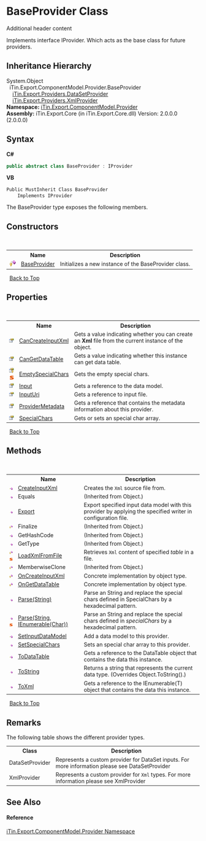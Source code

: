 # BaseProvider Class
Additional header content 

Implements interface IProvider. Which acts as the base class for future providers.


## Inheritance Hierarchy
System.Object<br />&nbsp;&nbsp;iTin.Export.ComponentModel.Provider.BaseProvider<br />&nbsp;&nbsp;&nbsp;&nbsp;<a href="T_iTin_Export_Providers_DataSetProvider">iTin.Export.Providers.DataSetProvider</a><br />&nbsp;&nbsp;&nbsp;&nbsp;<a href="T_iTin_Export_Providers_XmlProvider">iTin.Export.Providers.XmlProvider</a><br />
**Namespace:**&nbsp;<a href="N_iTin_Export_ComponentModel_Provider">iTin.Export.ComponentModel.Provider</a><br />**Assembly:**&nbsp;iTin.Export.Core (in iTin.Export.Core.dll) Version: 2.0.0.0 (2.0.0.0)

## Syntax

**C#**<br />
``` C#
public abstract class BaseProvider : IProvider
```

**VB**<br />
``` VB
Public MustInherit Class BaseProvider
	Implements IProvider
```

The BaseProvider type exposes the following members.


## Constructors
&nbsp;<table><tr><th></th><th>Name</th><th>Description</th></tr><tr><td>![Protected method](media/protmethod.gif "Protected method")</td><td><a href="M_iTin_Export_ComponentModel_Provider_BaseProvider__ctor">BaseProvider</a></td><td>
Initializes a new instance of the BaseProvider class.</td></tr></table>&nbsp;
<a href="#baseprovider-class">Back to Top</a>

## Properties
&nbsp;<table><tr><th></th><th>Name</th><th>Description</th></tr><tr><td>![Public property](media/pubproperty.gif "Public property")</td><td><a href="P_iTin_Export_ComponentModel_Provider_BaseProvider_CanCreateInputXml">CanCreateInputXml</a></td><td>
Gets a value indicating whether you can create an <strong>Xml</strong> file from the current instance of the object.</td></tr><tr><td>![Public property](media/pubproperty.gif "Public property")</td><td><a href="P_iTin_Export_ComponentModel_Provider_BaseProvider_CanGetDataTable">CanGetDataTable</a></td><td>
Gets a value indicating whether this instance can get data table.</td></tr><tr><td>![Protected property](media/protproperty.gif "Protected property")![Static member](media/static.gif "Static member")</td><td><a href="P_iTin_Export_ComponentModel_Provider_BaseProvider_EmptySpecialChars">EmptySpecialChars</a></td><td>
Gets the empty special chars.</td></tr><tr><td>![Public property](media/pubproperty.gif "Public property")</td><td><a href="P_iTin_Export_ComponentModel_Provider_BaseProvider_Input">Input</a></td><td>
Gets a reference to the data model.</td></tr><tr><td>![Public property](media/pubproperty.gif "Public property")</td><td><a href="P_iTin_Export_ComponentModel_Provider_BaseProvider_InputUri">InputUri</a></td><td>
Gets a reference to input file.</td></tr><tr><td>![Public property](media/pubproperty.gif "Public property")</td><td><a href="P_iTin_Export_ComponentModel_Provider_BaseProvider_ProviderMetadata">ProviderMetadata</a></td><td>
Gets a reference that contains the metadata information about this provider.</td></tr><tr><td>![Public property](media/pubproperty.gif "Public property")</td><td><a href="P_iTin_Export_ComponentModel_Provider_BaseProvider_SpecialChars">SpecialChars</a></td><td>
Gets or sets an special char array.</td></tr></table>&nbsp;
<a href="#baseprovider-class">Back to Top</a>

## Methods
&nbsp;<table><tr><th></th><th>Name</th><th>Description</th></tr><tr><td>![Public method](media/pubmethod.gif "Public method")</td><td><a href="M_iTin_Export_ComponentModel_Provider_BaseProvider_CreateInputXml">CreateInputXml</a></td><td>
Creates the `Xml` source file from.</td></tr><tr><td>![Public method](media/pubmethod.gif "Public method")</td><td>Equals</td><td> (Inherited from Object.)</td></tr><tr><td>![Public method](media/pubmethod.gif "Public method")</td><td><a href="M_iTin_Export_ComponentModel_Provider_BaseProvider_Export">Export</a></td><td>
Export specified input data model with this provider by applying the specified writer in configuration file.</td></tr><tr><td>![Protected method](media/protmethod.gif "Protected method")</td><td>Finalize</td><td> (Inherited from Object.)</td></tr><tr><td>![Public method](media/pubmethod.gif "Public method")</td><td>GetHashCode</td><td> (Inherited from Object.)</td></tr><tr><td>![Public method](media/pubmethod.gif "Public method")</td><td>GetType</td><td> (Inherited from Object.)</td></tr><tr><td>![Protected method](media/protmethod.gif "Protected method")![Static member](media/static.gif "Static member")</td><td><a href="M_iTin_Export_ComponentModel_Provider_BaseProvider_LoadXmlFromFile">LoadXmlFromFile</a></td><td>
Retrieves `Xml` content of specified *table* in a file.</td></tr><tr><td>![Protected method](media/protmethod.gif "Protected method")</td><td>MemberwiseClone</td><td> (Inherited from Object.)</td></tr><tr><td>![Protected method](media/protmethod.gif "Protected method")</td><td><a href="M_iTin_Export_ComponentModel_Provider_BaseProvider_OnCreateInputXml">OnCreateInputXml</a></td><td>
Concrete implementation by object type.</td></tr><tr><td>![Protected method](media/protmethod.gif "Protected method")</td><td><a href="M_iTin_Export_ComponentModel_Provider_BaseProvider_OnGetDataTable">OnGetDataTable</a></td><td>
Concrete implementation by object type.</td></tr><tr><td>![Public method](media/pubmethod.gif "Public method")</td><td><a href="M_iTin_Export_ComponentModel_Provider_BaseProvider_Parse">Parse(String)</a></td><td>
Parse an String and replace the special chars defined in SpecialChars by a hexadecimal pattern.</td></tr><tr><td>![Public method](media/pubmethod.gif "Public method")![Static member](media/static.gif "Static member")</td><td><a href="M_iTin_Export_ComponentModel_Provider_BaseProvider_Parse_1">Parse(String, IEnumerable(Char))</a></td><td>
Parse an String and replace the special chars defined in *specialChars* by a hexadecimal pattern.</td></tr><tr><td>![Public method](media/pubmethod.gif "Public method")</td><td><a href="M_iTin_Export_ComponentModel_Provider_BaseProvider_SetInputDataModel">SetInputDataModel</a></td><td>
Add a data model to this provider.</td></tr><tr><td>![Public method](media/pubmethod.gif "Public method")</td><td><a href="M_iTin_Export_ComponentModel_Provider_BaseProvider_SetSpecialChars">SetSpecialChars</a></td><td>
Sets an special char array to this provider.</td></tr><tr><td>![Public method](media/pubmethod.gif "Public method")</td><td><a href="M_iTin_Export_ComponentModel_Provider_BaseProvider_ToDataTable">ToDataTable</a></td><td>
Gets a reference to the DataTable object that contains the data this instance.</td></tr><tr><td>![Public method](media/pubmethod.gif "Public method")</td><td><a href="M_iTin_Export_ComponentModel_Provider_BaseProvider_ToString">ToString</a></td><td>
Returns a string that represents the current data type.
 (Overrides Object.ToString().)</td></tr><tr><td>![Public method](media/pubmethod.gif "Public method")</td><td><a href="M_iTin_Export_ComponentModel_Provider_BaseProvider_ToXml">ToXml</a></td><td>
Gets a reference to the IEnumerable(T) object that contains the data this instance.</td></tr></table>&nbsp;
<a href="#baseprovider-class">Back to Top</a>

## Remarks

The following table shows the different provider types.
&nbsp;<table><tr><th>Class</th><th>Description</th></tr><tr><td>DataSetProvider</td><td>Represents a custom provider for DataSet inputs. For more information please see DataSetProvider</td></tr><tr><td>XmlProvider</td><td>Represents a custom provider for `Xml` types. For more information please see XmlProvider</td></tr></table>

## See Also


#### Reference
<a href="N_iTin_Export_ComponentModel_Provider">iTin.Export.ComponentModel.Provider Namespace</a><br />